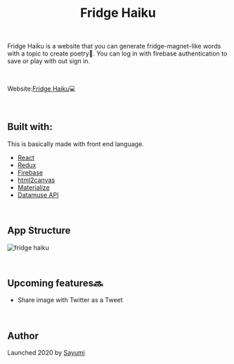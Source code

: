 <h1 align="center">Fridge Haiku</h1>

<br/>

Fridge Haiku is a website that you can generate fridge-magnet-like words with a topic to create poetry💬. You can log in with firebase authentication to save or play with out sign in.

<br/>

Website:[Fridge Haiku](https://fridge-haiku.netlify.app)💻

<br/>

## Built with:

This is basically made with front end language.

- [React](https://reactjs.org/)
- [Redux](https://redux.js.org/)
- [Firebase](https://firebase.google.com/?hl=ja)
- [html2canvas](https://html2canvas.hertzen.com/)
- [Materialize](https://materializecss.com/)
- [Datamuse API](https://www.datamuse.com/api/)

<br/>

## App Structure
![fridge haiku](https://user-images.githubusercontent.com/53948936/85224002-29a78480-b402-11ea-8550-a70db548788e.png)

<br/>

## Upcoming features🔜

- Share image with Twitter as a Tweet

<br/>

## Author

Launched 2020 by [Sayumi](https://sayuminakamura.com/)

<br/>
